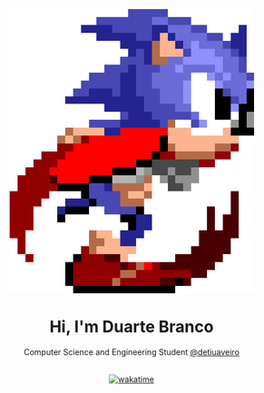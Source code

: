 <div align="center">
  
  ![Header-GIF](sonicrunning.gif)
  
  <h1>Hi, I'm Duarte Branco</h1>

  Computer Science and Engineering Student [@detiuaveiro](https://github.com/detiuaveiro)

  <br />[![wakatime](https://wakatime.com/badge/user/fec50d77-ce19-461e-b583-3b39d205c724.svg)](https://wakatime.com/@fec50d77-ce19-461e-b583-3b39d205c724)
</div>
